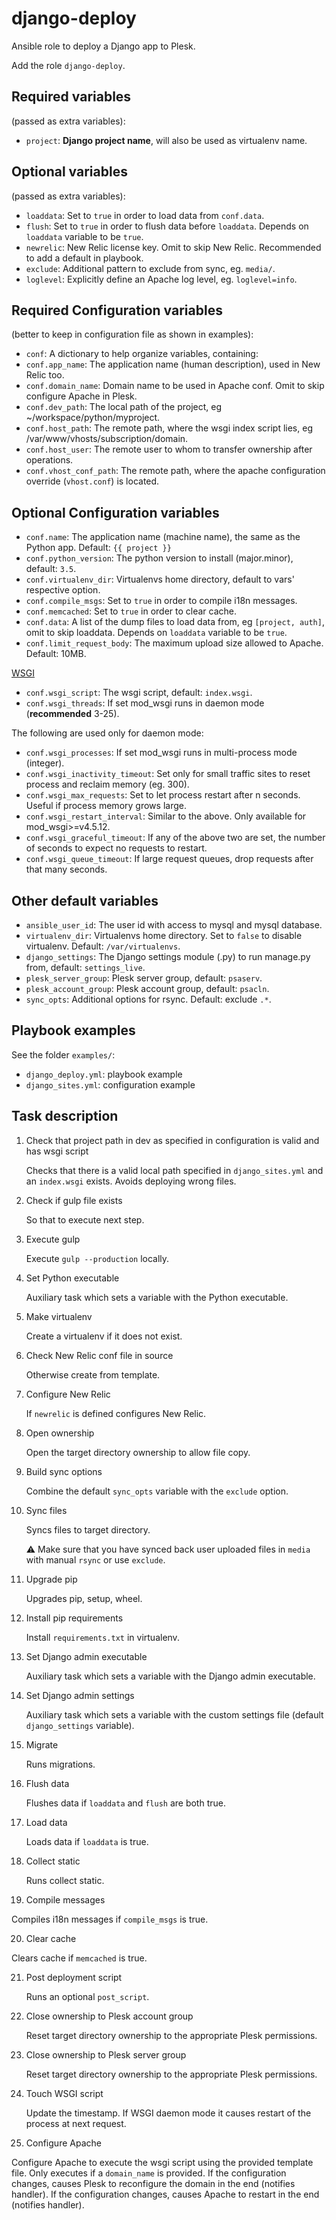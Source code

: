 django-deploy
=============

Ansible role to deploy a Django app to Plesk.

Add the role `django-deploy`.

Required variables 
------------------

(passed as extra variables):

- `project`: **Django project name**, will also be used as virtualenv name.

Optional variables
------------------

(passed as extra variables):

- `loaddata`: Set to `true` in order to load data from `conf.data`.
- `flush`: Set to `true` in order to flush data before `loaddata`. Depends on `loaddata` variable to be `true`.
- `newrelic`: New Relic license key. Omit to skip New Relic. Recommended to add a default in playbook.
- `exclude`: Additional pattern to exclude from sync, eg. `media/`.
- `loglevel`: Explicitly define an Apache log level, eg. `loglevel=info`.

Required Configuration variables 
--------------------------------

(better to keep in configuration file as shown in examples):

- `conf`: A dictionary to help organize variables, containing:
- `conf.app_name`: The application name (human description), used in New Relic too.
- `conf.domain_name`: Domain name to be used in Apache conf. Omit to skip configure Apache in Plesk.
- `conf.dev_path`: The local path of the project, eg ~/workspace/python/myproject.
- `conf.host_path`: The remote path, where the wsgi index script lies, eg /var/www/vhosts/subscription/domain.
- `conf.host_user`: The remote user to whom to transfer ownership after operations.
- `conf.vhost_conf_path`: The remote path, where the apache configuration override (`vhost.conf`) is located.

Optional Configuration variables
--------------------------------

- `conf.name`: The application name (machine name), the same as the Python app. Default: `{{ project }}`
- `conf.python_version`: The python version to install (major.minor), default: `3.5`.
- `conf.virtualenv_dir`: Virtualenvs home directory, default to vars' respective option.
- `conf.compile_msgs`: Set to `true` in order to compile i18n messages.
- `conf.memcached`: Set to `true` in order to clear cache.
- `conf.data`: A list of the dump files to load data from, eg `[project, auth]`, omit to skip loaddata. 
  Depends on `loaddata` variable to be `true`.
- `conf.limit_request_body`: The maximum upload size allowed to Apache. Default: 10MB.

[WSGI](http://modwsgi.readthedocs.io/en/develop/configuration-directives/WSGIDaemonProcess.html)

- `conf.wsgi_script`: The wsgi script, default: `index.wsgi`.
- `conf.wsgi_threads`: If set mod_wsgi runs in daemon mode (**recommended** 3-25).

The following are used only for daemon mode:

- `conf.wsgi_processes`: If set mod_wsgi runs in multi-process mode (integer).
- `conf.wsgi_inactivity_timeout`: Set only for small traffic sites to reset process and reclaim memory (eg. 300).
- `conf.wsgi_max_requests`: Set to let process restart after n seconds. Useful if process memory grows large.
- `conf.wsgi_restart_interval`: Similar to the above. Only available for mod_wsgi>=v4.5.12.
- `conf.wsgi_graceful_timeout`: If any of the above two are set, the number of seconds to expect no requests to restart.
- `conf.wsgi_queue_timeout`: If large request queues, drop requests after that many seconds.

Other default variables
-----------------------

- `ansible_user_id`: The user id with access to mysql and mysql database.
- `virtualenv_dir`: Virtualenvs home directory. Set to `false` to disable virtualenv. Default: `/var/virtualenvs`.
- `django_settings`: The Django settings module (.py) to run manage.py from, default: `settings_live`.
- `plesk_server_group`: Plesk server group, default: `psaserv`.
- `plesk_account_group`: Plesk account group, default: `psacln`.
- `sync_opts`: Additional options for rsync. Default: exclude `.*`.

Playbook examples
-----------------

See the folder `examples/`:

- `django_deploy.yml`: playbook example
- `django_sites.yml`: configuration example

Task description
----------------

1. Check that project path in dev as specified in configuration is valid and has wsgi script

   Checks that there is a valid local path specified in `django_sites.yml` and an `index.wsgi` exists.
   Avoids deploying wrong files.

2. Check if gulp file exists

   So that to execute next step.

3. Execute gulp

   Execute `gulp --production` locally.

4. Set Python executable

   Auxiliary task which sets a variable with the Python executable.

5. Make virtualenv

   Create a virtualenv if it does not exist.

6. Check New Relic conf file in source

   Otherwise create from template.

7. Configure New Relic

   If `newrelic` is defined configures New Relic.

8. Open ownership

   Open the target directory ownership to allow file copy.
   
9. Build sync options

   Combine the default `sync_opts` variable with the `exclude` option.

10. Sync files

    Syncs files to target directory.

    :warning: Make sure that you have synced back user uploaded files in `media` with manual `rsync` or use `exclude`. 

11. Upgrade pip

    Upgrades pip, setup, wheel. 

12. Install pip requirements

    Install `requirements.txt` in virtualenv.

13. Set Django admin executable

    Auxiliary task which sets a variable with the Django admin executable.

14. Set Django admin settings

    Auxiliary task which sets a variable with the custom settings file (default `django_settings` variable).

15. Migrate

    Runs migrations.

16. Flush data

    Flushes data if `loaddata` and `flush` are both true.

17. Load data

    Loads data if `loaddata` is true.

18. Collect static

    Runs collect static.

19. Compile messages

   Compiles i18n messages if `compile_msgs` is true.

20. Clear cache

   Clears cache if `memcached` is true.

21. Post deployment script

    Runs an optional `post_script`.

22. Close ownership to Plesk account group

    Reset target directory ownership to the appropriate Plesk permissions.

23. Close ownership to Plesk server group

    Reset target directory ownership to the appropriate Plesk permissions.

24. Touch WSGI script

    Update the timestamp. If WSGI daemon mode it causes restart of the process at next request.

25. Configure Apache

   Configure Apache to execute the wsgi script using the provided template file.
   Only executes if a `domain_name` is provided.
   If the configuration changes, causes Plesk to reconfigure the domain in the end (notifies handler).
   If the configuration changes, causes Apache to restart in the end (notifies handler).

